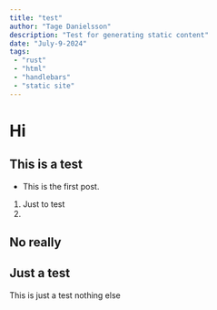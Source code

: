 ```yaml
---
title: "test"
author: "Tage Danielsson"
description: "Test for generating static content"
date: "July-9-2024"
tags:
 - "rust"
 - "html"
 - "handlebars"
 - "static site"
---
```


# Hi

## This is a test
 - This is the first post. 
 1. Just to test
 2. 

 



## No really
## Just a test

This is just a test
nothing else
